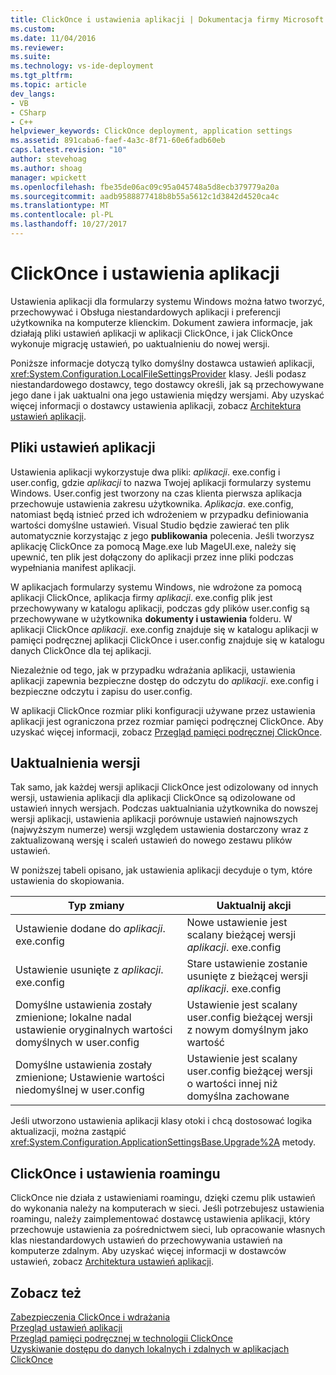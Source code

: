 ```yaml
---
title: ClickOnce i ustawienia aplikacji | Dokumentacja firmy Microsoft
ms.custom: 
ms.date: 11/04/2016
ms.reviewer: 
ms.suite: 
ms.technology: vs-ide-deployment
ms.tgt_pltfrm: 
ms.topic: article
dev_langs:
- VB
- CSharp
- C++
helpviewer_keywords: ClickOnce deployment, application settings
ms.assetid: 891caba6-faef-4a3c-8f71-60e6fadb60eb
caps.latest.revision: "10"
author: stevehoag
ms.author: shoag
manager: wpickett
ms.openlocfilehash: fbe35de06ac09c95a045748a5d8ecb379779a20a
ms.sourcegitcommit: aadb9588877418b8b55a5612c1d3842d4520ca4c
ms.translationtype: MT
ms.contentlocale: pl-PL
ms.lasthandoff: 10/27/2017
---
```

# <a name="clickonce-and-application-settings"></a>ClickOnce i ustawienia aplikacji
Ustawienia aplikacji dla formularzy systemu Windows można łatwo tworzyć, przechowywać i Obsługa niestandardowych aplikacji i preferencji użytkownika na komputerze klienckim. Dokument zawiera informacje, jak działają pliki ustawień aplikacji w aplikacji ClickOnce, i jak ClickOnce wykonuje migrację ustawień, po uaktualnieniu do nowej wersji.  
  
 Poniższe informacje dotyczą tylko domyślny dostawca ustawień aplikacji, <xref:System.Configuration.LocalFileSettingsProvider> klasy. Jeśli podasz niestandardowego dostawcy, tego dostawcy określi, jak są przechowywane jego dane i jak uaktualni ona jego ustawienia między wersjami. Aby uzyskać więcej informacji o dostawcy ustawienia aplikacji, zobacz [Architektura ustawień aplikacji](/dotnet/framework/winforms/advanced/application-settings-architecture).  
  
## <a name="application-settings-files"></a>Pliki ustawień aplikacji  
 Ustawienia aplikacji wykorzystuje dwa pliki: *aplikacji*. exe.config i user.config, gdzie *aplikacji* to nazwa Twojej aplikacji formularzy systemu Windows. User.config jest tworzony na czas klienta pierwsza aplikacja przechowuje ustawienia zakresu użytkownika. *Aplikacja*. exe.config, natomiast będą istnieć przed ich wdrożeniem w przypadku definiowania wartości domyślne ustawień. Visual Studio będzie zawierać ten plik automatycznie korzystając z jego **publikowania** polecenia. Jeśli tworzysz aplikację ClickOnce za pomocą Mage.exe lub MageUI.exe, należy się upewnić, ten plik jest dołączony do aplikacji przez inne pliki podczas wypełniania manifest aplikacji.  
  
 W aplikacjach formularzy systemu Windows, nie wdrożone za pomocą aplikacji ClickOnce, aplikacja firmy *aplikacji*. exe.config plik jest przechowywany w katalogu aplikacji, podczas gdy plików user.config są przechowywane w użytkownika **dokumenty i ustawienia**  folderu. W aplikacji ClickOnce *aplikacji*. exe.config znajduje się w katalogu aplikacji w pamięci podręcznej aplikacji ClickOnce i user.config znajduje się w katalogu danych ClickOnce dla tej aplikacji.  
  
 Niezależnie od tego, jak w przypadku wdrażania aplikacji, ustawienia aplikacji zapewnia bezpieczne dostęp do odczytu do *aplikacji*. exe.config i bezpieczne odczytu i zapisu do user.config.  
  
 W aplikacji ClickOnce rozmiar pliki konfiguracji używane przez ustawienia aplikacji jest ograniczona przez rozmiar pamięci podręcznej ClickOnce. Aby uzyskać więcej informacji, zobacz [Przegląd pamięci podręcznej ClickOnce](../deployment/clickonce-cache-overview.md).  
  
## <a name="version-upgrades"></a>Uaktualnienia wersji  
 Tak samo, jak każdej wersji aplikacji ClickOnce jest odizolowany od innych wersji, ustawienia aplikacji dla aplikacji ClickOnce są odizolowane od ustawień innych wersjach. Podczas uaktualniania użytkownika do nowszej wersji aplikacji, ustawienia aplikacji porównuje ustawień najnowszych (najwyższym numerze) wersji względem ustawienia dostarczony wraz z zaktualizowaną wersję i scaleń ustawień do nowego zestawu plików ustawień.  
  
 W poniższej tabeli opisano, jak ustawienia aplikacji decyduje o tym, które ustawienia do skopiowania.  
  
|Typ zmiany|Uaktualnij akcji|  
|--------------------|--------------------|  
|Ustawienie dodane do *aplikacji*. exe.config|Nowe ustawienie jest scalany bieżącej wersji *aplikacji*. exe.config|  
|Ustawienie usunięte z *aplikacji*. exe.config|Stare ustawienie zostanie usunięte z bieżącej wersji *aplikacji*. exe.config|  
|Domyślne ustawienia zostały zmienione; lokalne nadal ustawienie oryginalnych wartości domyślnych w user.config|Ustawienie jest scalany user.config bieżącej wersji z nowym domyślnym jako wartość|  
|Domyślne ustawienia zostały zmienione; Ustawienie wartości niedomyślnej w user.config|Ustawienie jest scalany user.config bieżącej wersji o wartości innej niż domyślna zachowane|  
  
 Jeśli utworzono ustawienia aplikacji klasy otoki i chcą dostosować logika aktualizacji, można zastąpić <xref:System.Configuration.ApplicationSettingsBase.Upgrade%2A> metody.  
  
## <a name="clickonce-and-roaming-settings"></a>ClickOnce i ustawienia roamingu  
 ClickOnce nie działa z ustawieniami roamingu, dzięki czemu plik ustawień do wykonania należy na komputerach w sieci. Jeśli potrzebujesz ustawienia roamingu, należy zaimplementować dostawcę ustawienia aplikacji, który przechowuje ustawienia za pośrednictwem sieci, lub opracowanie własnych klas niestandardowych ustawień do przechowywania ustawień na komputerze zdalnym. Aby uzyskać więcej informacji w dostawców ustawień, zobacz [Architektura ustawień aplikacji](/dotnet/framework/winforms/advanced/application-settings-architecture).  
  
## <a name="see-also"></a>Zobacz też  
 [Zabezpieczenia ClickOnce i wdrażania](../deployment/clickonce-security-and-deployment.md)   
 [Przegląd ustawień aplikacji](/dotnet/framework/winforms/advanced/application-settings-overview)   
 [Przegląd pamięci podręcznej w technologii ClickOnce](../deployment/clickonce-cache-overview.md)   
 [Uzyskiwanie dostępu do danych lokalnych i zdalnych w aplikacjach ClickOnce](../deployment/accessing-local-and-remote-data-in-clickonce-applications.md)